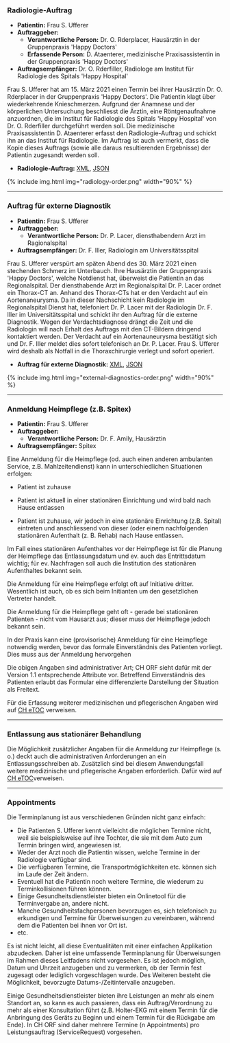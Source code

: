 ### Radiologie-Auftrag

* **Patientin:** Frau S. Ufferer
* **Auftraggeber:** 
   * **Verantwortliche Person:** Dr. O. Rderplacer, Hausärztin in der Gruppenpraxis 'Happy Doctors' 
   * **Erfassende Person:** D. Ataenterer, medizinische Praxisassistentin in der Gruppenpraxis 'Happy Doctors' 
* **Auftragsempfänger:** Dr. O. Rderfiller, Radiologe am Institut für Radiologie des Spitals 'Happy Hospital'

Frau S. Ufferer hat am 15. März 2021 einen Termin bei ihrer Hausärztin Dr. O. Rderplacer in der Gruppenpraxis 'Happy Doctors'. Die Patientin klagt über wiederkehrende Knieschmerzen. Aufgrund der Anamnese und der körperlichen Untersuchung beschliesst die Ärztin, eine Röntgenaufnahme anzuordnen, die im Institut für Radiologie des Spitals 'Happy Hospital' von Dr. O. Rderfiller durchgeführt werden soll.
Die medizinische Praxisassistentin D. Ataenterer erfasst den Radiologie-Auftrag und schickt ihn an das Institut für Radiologie. Im Auftrag ist auch vermerkt, dass die Kopie dieses Auftrags (sowie alle daraus resultierenden Ergebnisse) der Patientin zugesandt werden soll.

* **Radiologie-Auftrag:** [XML](Bundle-radiology-order.xml.html), [JSON](Bundle-radiology-order.json.html)

{% include img.html img="radiology-order.png" width="90%" %}

*************************************************************************
### Auftrag für externe Diagnostik

* **Patientin:** Frau S. Ufferer
* **Auftraggeber:** 
   * **Verantwortliche Person:** Dr. P. Lacer, diensthabendern Arzt im Ragionalspital
* **Auftragsempfänger:** Dr. F. Iller, Radiologin am Universitätsspital

Frau S. Ufferer verspürt am späten Abend des 30. März 2021 einen stechenden Schmerz im Unterbauch. Ihre Hausärztin der Gruppenpraxis 'Happy Doctors', welche Notdienst hat, überweist die Patientin an das Regionalspital.
Der diensthabende Arzt im Regionalspital Dr. P. Lacer ordnet ein Thorax-CT an. Anhand des Thorax-CTs hat er den Verdacht auf ein Aortenaneurysma. Da in dieser Nachschicht kein Radiologie im Regionalspital Dienst hat, telefoniert Dr. P. Lacer mit der Radiologin Dr. F. Iller im Universitätsspital und schickt ihr den Auftrag für die externe Diagnostik. Wegen der Verdachtsdiagnose drängt die Zeit und die Radiologin will nach Erhalt des Auftrags mit den CT-Bildern dringend kontaktiert werden.
Der Verdacht auf ein Aortenauneurysma bestätigt sich und Dr. F. Iller meldet dies sofort telefonisch an Dr. P. Lacer. Frau S. Ufferer wird deshalb als Notfall in die Thoraxchirurgie verlegt und sofort operiert.

* **Auftrag für externe Diagnostik:** [XML](Bundle-external-diagnostics-order.xml.html), [JSON](Bundle-external-diagnostics-order.json.html)

{% include img.html img="external-diagnostics-order.png" width="90%" %}

*************************************************************************
### Anmeldung Heimpflege (z.B. Spitex)

* **Patientin:** Frau S. Ufferer
* **Auftraggeber:** 
   * **Verantwortliche Person:** Dr. F. Amily, Hausärztin
* **Auftragsempfänger:** Spitex

Eine Anmeldung für die Heimpflege (od. auch einen anderen ambulanten Service, z.B. Mahlzeitendienst) kann in unterschiedlichen Situationen erfolgen:

* Patient ist zuhause

* Patient ist aktuell in einer stationären Einrichtung und wird bald nach Hause entlassen

* Patient ist zuhause, wir jedoch in eine stationäre Einrichtung (z.B. Spital) eintreten und anschliessend von dieser (oder einem nachfolgenden stationären Aufenthalt (z. B. Rehab) nach Hause entlassen.

Im Fall eines stationären Aufenthaltes vor der Heimpflege ist für die Planung der Heimpflege das Entlassungsdatum und ev. auch das Entrittsdatum wichtig; für ev. Nachfragen soll auch die Institution des stationären Aufenthaltes bekannt sein. 

Die Anmeldung für eine Heimpflege erfolgt oft auf Initiative dritter. Wesentlich ist auch, ob es sich beim Initianten um den gesetzlichen Vertreter handelt.

Die Anmeldung für die Heimpflege geht oft - gerade bei stationären Patienten - nicht vom Hausarzt aus; dieser muss der Heimpflege jedoch bekannt sein.

In der Praxis kann eine (provisorische) Anmeldung für eine Heimpflege notwendig werden, bevor das formale Einverständnis des Patienten vorliegt. Dies muss aus der Anmeldung hervorgehen 

Die obigen Angaben sind administrativer Art; CH ORF sieht dafür mit der Version 1.1 entsprechende Attribute vor. Betreffend Einverständnis des Patienten erlaubt das Formular eine differenzierte Darstellung der Situation als Freitext.

Für die Erfassung weiterer medizinischen und pflegerischen Angaben wird auf [CH eTOC](http://fhir.ch/ig/ch-etoc/index.html) verweisen.

*************************************************************************
### Entlassung aus stationärer Behandlung

Die Möglichkeit zusätzlicher Angaben für die Anmeldung zur Heimpflege (s. o.) deckt auch die administrativen Anforderungen an ein Entlassungsschreiben ab. Zusätzlich sind bei diesem Anwendungsfall weitere medizinische und pflegerische Angaben erforderlich. Dafür wird auf [CH eTOC](http://fhir.ch/ig/ch-etoc/index.html)verweisen.

*************************************************************************
### Appointments

Die Terminplanung ist aus verschiedenen Gründen nicht ganz einfach:
* Die Patienten S. Ufferer kennt vielleicht die möglichen Termine nicht, weil sie beispielsweise auf ihre Tochter, die sie mit dem Auto zum Termin bringen wird, angewiesen ist. 
* Weder der Arzt noch die Patientin wissen, welche Termine in der Radiologie verfügbar sind.
* Die verfügbaren Termine, die Transportmöglichkeiten etc. können sich im Laufe der Zeit ändern.
* Eventuell hat die Patientin noch weitere Termine, die wiederum zu Terminkollisionen führen können.
* Einige Gesundheitsdienstleister bieten ein Onlinetool für die Terminvergabe an, andere nicht.
* Manche Gesundheitsfachpersonen bevorzugen es, sich telefonisch zu erkundigen und Termine für Überweisungen zu vereinbaren, während dem die Patienten bei ihnen vor Ort ist.
* etc.

Es ist nicht leicht, all diese Eventualitäten mit einer einfachen Applikation abzudecken. Daher ist eine umfassende Terminplanung für Überweisungen im Rahmen dieses Leitfadens nicht vorgesehen. Es ist jedoch möglich, Datum und Uhrzeit anzugeben und zu vermerken, ob der Termin fest zugesagt oder lediglich vorgeschlagen wurde. Des Weiteren besteht die Möglichkeit, bevorzugte Datums-/Zeitintervalle anzugeben.

Einige Gesundheitsdienstleister bieten ihre Leistungen an mehr als einem Standort an, so kann es auch passieren, dass ein Auftrag/Verordnung zu mehr als einer Konsultation führt (z.B. Holter-EKG mit einem Termin für die Anbringung des Geräts zu Beginn und einem Termin für die Rückgabe am Ende). In CH ORF sind daher mehrere Termine (n Appointments) pro Leistungsauftrag (ServiceRequest) vorgesehen.
